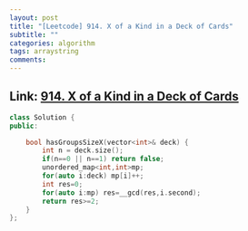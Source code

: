 ```yaml
---
layout: post
title: "[Leetcode] 914. X of a Kind in a Deck of Cards"
subtitle: ""
categories: algorithm
tags: arraystring
comments:
---
```


## Link: [914. X of a Kind in a Deck of Cards](https://leetcode.com/problems/x-of-a-kind-in-a-deck-of-cards/)

```cpp
class Solution {
public:

    bool hasGroupsSizeX(vector<int>& deck) {
        int n = deck.size();
        if(n==0 || n==1) return false;
        unordered_map<int,int>mp;
        for(auto i:deck) mp[i]++;
        int res=0;
        for(auto i:mp) res=__gcd(res,i.second);
        return res>=2;
    }
};
```
